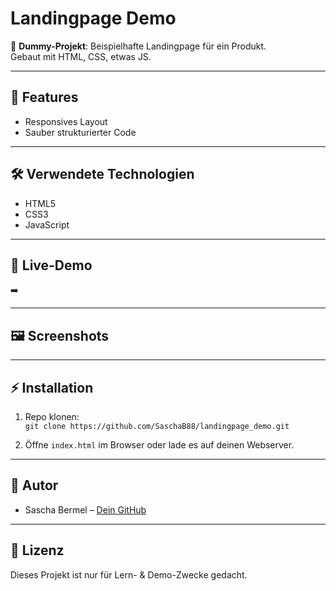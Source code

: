 # Landingpage Demo

🚧 **Dummy-Projekt**: Beispielhafte Landingpage für ein Produkt.  
Gebaut mit HTML, CSS, etwas JS.

---

## 📌 Features

- Responsives Layout
- Sauber strukturierter Code

---

## 🛠️ Verwendete Technologien

- HTML5
- CSS3
- JavaScript

---

## 🚀 Live-Demo

➡️ 

---

## 🖼️ Screenshots



---

## ⚡ Installation

1. Repo klonen:  
   `git clone https://github.com/SaschaB88/landingpage_demo.git`

2. Öffne `index.html` im Browser oder lade es auf deinen Webserver.

---

## 👤 Autor

- Sascha Bermel – [Dein GitHub](https://github.com/Saschab88)

---

## 📄 Lizenz

Dieses Projekt ist nur für Lern- & Demo-Zwecke gedacht.

